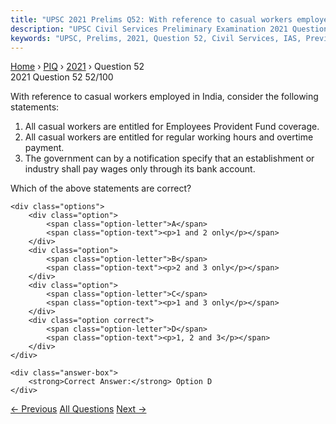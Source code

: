 ```yaml
---
title: "UPSC 2021 Prelims Q52: With reference to casual workers employed in India, consider..."
description: "UPSC Civil Services Preliminary Examination 2021 Question 52 with options and answer"
keywords: "UPSC, Prelims, 2021, Question 52, Civil Services, IAS, Previous Year Questions"
---
```


<nav class="breadcrumb">
    <a href="../../">Home</a>
    <span>›</span>
    <a href="../">PIQ</a>
    <span>›</span>
    <a href="./">2021</a>
    <span>›</span>
    <span>Question 52</span>
</nav>

<div class="question-header">
    <div class="question-meta">
        <span class="year-badge">2021</span>
        <span class="question-number">Question 52</span>
        <span class="progress">52/100</span>
    </div>
    <div class="progress-bar">
        <div class="progress-fill" style="width: 52.0%"></div>
    </div>
</div>

<div class="question-content">
    <div class="question-text">
        <p>With reference to casual workers employed in India, consider the following<br />
statements:</p>
<ol>
<li>All casual workers are entitled for Employees Provident Fund coverage.</li>
<li>All casual workers are entitled for regular working hours and overtime payment.</li>
<li>The government can by a notification specify that an establishment or industry shall pay wages only through its bank account.</li>
</ol>
<p>Which of the above statements are correct?</p>
    </div>
    
    <div class="options">
        <div class="option">
            <span class="option-letter">A</span>
            <span class="option-text"><p>1 and 2 only</p></span>
        </div>
        <div class="option">
            <span class="option-letter">B</span>
            <span class="option-text"><p>2 and 3 only</p></span>
        </div>
        <div class="option">
            <span class="option-letter">C</span>
            <span class="option-text"><p>1 and 3 only</p></span>
        </div>
        <div class="option correct">
            <span class="option-letter">D</span>
            <span class="option-text"><p>1, 2 and 3</p></span>
        </div>
    </div>

    <div class="answer-box">
        <strong>Correct Answer:</strong> Option D
    </div>
</div>

<div class="question-nav">
    <a href="../q051-consider-the-following-statements-1-the-governor-o/" class="nav-btn prev">← Previous</a>
    <a href="../" class="nav-btn center">All Questions</a>
    <a href="../q053-which-among-the-following-steps-is-most-likely-to/" class="nav-btn next">Next →</a>
</div>
